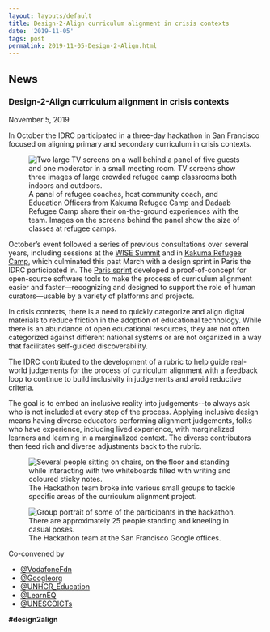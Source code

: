 ```yaml
---
layout: layouts/default
title: Design-2-Align curriculum alignment in crisis contexts
date: '2019-11-05'
tags: post
permalink: 2019-11-05-Design-2-Align.html
---
```

<article class="floe-content floe-news-item">
                <h2> News </h2>
                <!-- BEGIN markup for news item -->
                <h3>Design-2-Align curriculum alignment in crisis contexts</h3>
                <time class="floe-date" datetime="2019-11-05">November 5, 2019</time>
                <p>
                    In October the IDRC participated in a three-day hackathon in San Francisco focused on aligning
                    primary and secondary curriculum in crisis contexts.
                </p>
                <figure>
                    <img src="assets/posts-images/images/Design-2-Align_panel.png"
                         alt="Two large TV screens on a wall behind a panel of five guests and one moderator in a small meeting room. TV screens show three images of large crowded refugee camp classrooms both indoors and outdoors.">
                    <figcaption>
                        A panel of refugee coaches, host community coach, and Education Officers from Kakuma Refugee
                        Camp and Dadaab Refugee Camp share their on-the-ground experiences with the team. Images on the
                        screens behind the panel show the size of classes at refugee camps.
                    </figcaption>
                </figure>
                <p>
                    October’s event followed a series of previous consultations over several years, including sessions
                    at the <a href="https://www.wise-qatar.org">WISE Summit</a> and in
                    <a href="https://www.unhcr.org/ke/kakuma-refugee-camp">Kakuma Refugee Camp</a>, which culminated
                    this past March with a design sprint in Paris the IDRC participated in. The
                    <a href="https://blog.learningequality.org/report-release-design-sprint-on-curriculum-alignment-in-crisis-contexts-57eb717b9e7e">Paris sprint</a>
                    developed a proof-of-concept for open-source software tools to make the process of curriculum
                    alignment easier and faster—recognizing and designed to support the role of human curators—usable by
                    a variety of platforms and projects.
                </p>
                <p>
                    In crisis contexts, there is a need to quickly categorize and align digital materials to reduce
                    friction in the adoption of educational technology. While there is an abundance of open educational
                    resources, they are not often categorized against different national systems or are not organized in
                    a way that facilitates self-guided discoverability.
                </p>
                <p>
                    The IDRC contributed to the development of a rubric to help guide real-world judgements for the
                    process of curriculum alignment with a feedback loop to continue to build inclusivity in judgements
                    and avoid reductive criteria.
                </p>
                <p>
                    The goal is to embed an inclusive reality into judgements--to always ask who is not included at
                    every step of the process. Applying inclusive design means having diverse educators performing
                    alignment judgements, folks who have experience, including lived experience, with marginalized
                    learners and learning in a marginalized context. The diverse contributors then feed rich and diverse
                    adjustments back to the rubric.
                </p>
                <figure>
                    <img src="assets/posts-images/images/Design-2-Align_activity.png"
                         alt="Several people sitting on chairs, on the floor and standing while interacting with two whiteboards filled with writing and coloured sticky notes.">
                    <figcaption>
                        The Hackathon team broke into various small groups to tackle specific areas of the curriculum
                        alignment project.
                    </figcaption>
                </figure>
                <figure>
                    <img src="assets/posts-images/images/Design-2-Align_team.png"
                         alt="Group portrait of some of the participants in the hackathon. There are approximately 25 people standing and kneeling in casual poses.">
                    <figcaption>
                        The Hackathon team at the San Francisco Google offices.
                    </figcaption>
                </figure>
                <span>Co-convened by</span>
                <ul class="floe-news-inlineList">
                    <li>
                        <a href="https://twitter.com/vodafonefdn">@VodafoneFdn</a>
                    </li>
                    <li>
                        <a href="https://twitter.com/Googleorg">@Googleorg</a>
                    </li>
                    <li>
                        <a href="https://twitter.com/UNHCR_Education">@UNHCR_Education</a>
                    </li>
                    <li>
                        <a href="https://twitter.com/LearnEQ">@LearnEQ</a>
                    </li>
                    <li>
                        <a href="https://twitter.com/UNESCOICTs">@UNESCOICTs</a>
                    </li>
                </ul>
                <p>
                    <strong>#design2align</strong>
                </p>
            </article>
         <!-- END markup for news item -->
